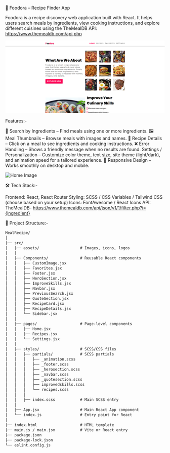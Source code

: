 🍲 Foodora – Recipe Finder App

Foodora is a recipe discovery web application built with React.
It helps users search meals by ingredients, view cooking instructions, and explore different cuisines using the TheMealDB API: https://www.themealdb.com/api.php

![Home Image](public/img/homeImg.png)



Features:-

🔎 Search by Ingredients – Find meals using one or more ingredients.
🖼️ Meal Thumbnails – Browse meals with images and names.
📖 Recipe Details – Click on a meal to see ingredients and cooking instructions.
❌ Error Handling – Shows a friendly message when no results are found.
Settings / Personalization – Customize color theme, text size, site theme (light/dark), and animation speed for a tailored experience.
📱 Responsive Design – Works smoothly on desktop and mobile.

![Home Image](public/img/searchrecipeImg.png)


🛠️ Tech Stack:-

Frontend: React, React Router
Styling: SCSS / CSS Variables / Tailwind CSS (choose based on your setup)
Icons: FontAwesome / React Icons
API: TheMealDB- https://www.themealdb.com/api/json/v1/1/filter.php?i={ingredient}

📂 Project Structure:-
```
MealRecipe/
│
├── src/
│   ├── assets/                  # Images, icons, logos
│   │
│   ├── Components/              # Reusable React components
│   │   ├── CustomImage.jsx
│   │   ├── Favorites.jsx
│   │   ├── Footer.jsx
│   │   ├── HeroSection.jsx
│   │   ├── ImproveSkills.jsx
│   │   ├── Navbar.jsx
│   │   ├── PreviousSearch.jsx
│   │   ├── QuoteSection.jsx
│   │   ├── RecipeCard.jsx
│   │   ├── RecipeDetails.jsx
│   │   └── Sidebar.jsx
│   │
│   ├── pages/                   # Page-level components
│   │   ├── Home.jsx
│   │   ├── Recipes.jsx
│   │   └── Settings.jsx
│   │
│   ├── styles/                  # SCSS/CSS files
│   │   ├── partials/            # SCSS partials
│   │   │   ├── _animation.scss
│   │   │   ├── _footer.scss
│   │   │   ├── _herosection.scss
│   │   │   ├── _navbar.scss
│   │   │   ├── _quotesection.scss
│   │   │   ├── improvedskills.scss
│   │   │   └── recipes.scss
│   │   │
│   │   ├── index.scss           # Main SCSS entry
│   │
│   ├── App.jsx                  # Main React App component
│   └── index.js                 # Entry point for React
│
├── index.html                   # HTML template
├── main.js / main.jsx           # Vite or React entry
├── package.json
├── package-lock.json
└── eslint.config.js

```

